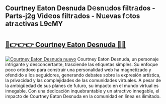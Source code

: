 ## Courtney Eaton Desnuda D𝚎sn𝚞dos filtr𝚊dos - Parts-j2g Vid𝚎os filtr𝚊dos - N𝚞evas f𝚘tos atr𝚊ctivas L9cMY

# <h2><a href="http://mb2gv6s.tromn.icu/?c=Courtney+Eaton+Desnuda">🔗👉👉👉 Courtney Eaton Desnuda 🔗🔗</a></h2>

[![Courtney Eaton Desnuda nuevo](https://i.imgur.com/pEAQMta.gif)](http://mb2gv6s.tromn.icu/?c=Courtney+Eaton+Desnuda)
Courtney Eaton Desnuda, un personaje intrigante y desconcertante, trasciende las etiquetas simples. Su enfoque poco ortodoxo para construir una personalidad web ha magnetizado y ofendido a los seguidores, generando debates sobre la expresión artística, la privacidad y las complejidades de las comunidades virtuales. A pesar de la ambigüedad de sus planes de futuro, su impacto en el mundo virtual es innegable. Con una dedicación inquebrantable y un atractivo innegable, el impacto de Courtney Eaton Desnuda en la comunidad en línea es ilimitado.
